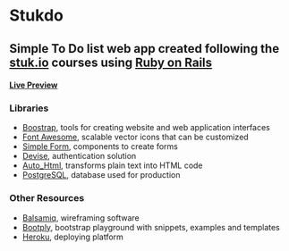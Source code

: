 # Stukdo
## Simple To Do list web app created following the [stuk.io](https://stuk.io) courses using [Ruby on Rails](http://rubyonrails.org)
#### [Live Preview](https://murmuring-bastion-6335.herokuapp.com)
### Libraries
* [Boostrap](http://getbootstrap.com), tools for creating website and web application interfaces
* [Font Awesome](https://fortawesome.github.io/Font-Awesome/), scalable vector icons that can be customized
* [Simple Form](https://github.com/plataformatec/simple_form), components to create forms
* [Devise](https://github.com/plataformatec/devise), authentication solution
* [Auto_Html](https://github.com/dejan/auto_html), transforms plain text into HTML code
* [PostgreSQL](http://postgresapp.com), database used for production

### Other Resources
* [Balsamiq](https://balsamiq.com), wireframing software
* [Bootply](http://www.bootply.com), bootstrap playground with snippets, examples and templates
* [Heroku](https://www.heroku.com), deploying platform
